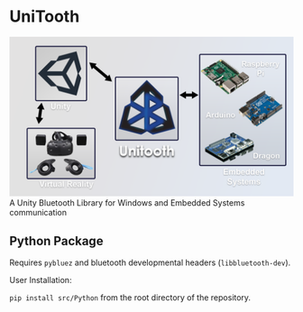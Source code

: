# UniTooth
![Logo](Unitooth%20High%20Level%20Diagram.png)
A Unity Bluetooth Library for Windows and Embedded Systems communication

## Python Package

Requires `pybluez` and bluetooth developmental headers
(`libbluetooth-dev`).

User Installation:

`pip install src/Python` from the root directory of the repository.

